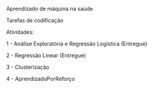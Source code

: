 Aprendizado de máquina na saúde

Tarefas de codificação

Atividades:

1 - Análise Exploratória e Regressão Logística (Entregue)

2 - Regressão Linear (Entregue)

3 - Clusterização

4 - AprendizadoPorReforço
